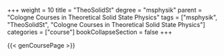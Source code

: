 +++
weight = 10
title = "TheoSolidSt"
degree = "msphysik"
parent = "Cologne Courses in Theoretical Solid State Physics"
tags = ["msphysik", "TheoSolidSt", "Cologne Courses in Theoretical Solid State Physics"]
categories = ["course"]
bookCollapseSection = false
+++

{{< genCoursePage >}}
